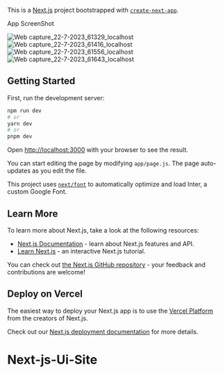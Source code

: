This is a [Next.js](https://nextjs.org/) project bootstrapped with [`create-next-app`](https://github.com/vercel/next.js/tree/canary/packages/create-next-app).

App ScreenShot 

![Web capture_22-7-2023_61329_localhost](https://github.com/Aakash-Kashyap24/Next-js-Ui-Site/assets/110857134/eeb0b5f7-91c3-47fe-af7b-b0b0476f1d8e)
![Web capture_22-7-2023_61416_localhost](https://github.com/Aakash-Kashyap24/Next-js-Ui-Site/assets/110857134/880cf4c6-4c58-48e7-9b0e-2195aca6ae9d)
![Web capture_22-7-2023_61556_localhost](https://github.com/Aakash-Kashyap24/Next-js-Ui-Site/assets/110857134/1502e36b-c4f9-45e1-b984-b213c492c55b)
![Web capture_22-7-2023_61643_localhost](https://github.com/Aakash-Kashyap24/Next-js-Ui-Site/assets/110857134/e175e94b-d820-4871-867d-0dac9f79582f)


## Getting Started

First, run the development server:

```bash
npm run dev
# or
yarn dev
# or
pnpm dev
```

Open [http://localhost:3000](http://localhost:3000) with your browser to see the result.

You can start editing the page by modifying `app/page.js`. The page auto-updates as you edit the file.

This project uses [`next/font`](https://nextjs.org/docs/basic-features/font-optimization) to automatically optimize and load Inter, a custom Google Font.

## Learn More

To learn more about Next.js, take a look at the following resources:

- [Next.js Documentation](https://nextjs.org/docs) - learn about Next.js features and API.
- [Learn Next.js](https://nextjs.org/learn) - an interactive Next.js tutorial.

You can check out [the Next.js GitHub repository](https://github.com/vercel/next.js/) - your feedback and contributions are welcome!

## Deploy on Vercel

The easiest way to deploy your Next.js app is to use the [Vercel Platform](https://vercel.com/new?utm_medium=default-template&filter=next.js&utm_source=create-next-app&utm_campaign=create-next-app-readme) from the creators of Next.js.

Check out our [Next.js deployment documentation](https://nextjs.org/docs/deployment) for more details.
# Next-js-Ui-Site
